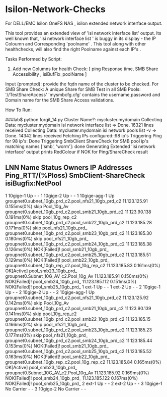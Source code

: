 # Isilon-Network-Checks
For DELL/EMC Isilon OneFS NAS , isilon extended network interface  output. 

This tool provides an extended view of 'isi network interface list' output.
Its well known that, 'isi network interface list ' is  buggy in its display - the IP Coloumn and Corresponding 'poolname' . 
This tool along with other healthchecks, will also find the right Poolname against each IP's . 

Tasks Performed by Script:
 1) Add new Columns for health Check: [ ping Response time, SMB Share Accessibility , isiBufFix_poolName ]

Input (prompted): provide the fqdn name of the cluster to be checked. 
For SMB Share Check: 
     A unique Share for SMB Test in all SMB Pools: '//TestShareAccess' 
     'mysmbcfg.cfg' contains the username,password and Domain name for the SMB Share Access validations.

How To Run: 

###lab$ python forgit_14.py
Cluster Name?: mycluster.mydomain
Collecting Data:  mycluster.mydomain isi network interface list  => Done. 16321 lines received
Collecting Data:  mycluster.mydomain isi network pools list -v  => Done. 14342 lines received
Fetching IPs configured::98 ip's
Triggering Ping for 98 ip's:  Done
Triggering SmbClient ShareCheck for SMB pool ip's matching names ['smb', 'worm']:  done
Generating Extended 'isi network interface' output
prints  RedColour if NOK for Ping/ShareCheck result


LNN  Name         Status     Owners                                              IP Addresses    Ping_RTT/(%Ploss) SmbClient-ShareCheck  isiBugfix:NetPool
-----------------------------------------------------------------------------------------------
1    10gige-1     Up         -                                                   -
1    10gige-2     Up         -                                                   -
1    10gige-agg-1 Up         groupnet0.subnet_10gb_prd_c2.pool_nfs21_10gb_prd_c2 11.123.125.91   0.155ms(0%)       skip                  Pool_10g_Av
                             groupnet0.subnet_10gb_prd_c2.pool_smb21_10gb_prd_c2 11.123.90.138   0.191ms(0%)       skip                  pool_10g_rep_c2
                             groupnet0.subnet_10gb_prd_c2.pool_smb22_10gb_prd_c2 11.123.185.28   0.171ms(0%)       skip                  pool_nfs21_10gb_prd_
                             groupnet0.subnet_10gb_prd_c2.pool_smb23_10gb_prd_c2 11.123.185.30   0.180ms(0%)       skip                  pool_nfs21_10gb_prd_
                             groupnet0.subnet_10gb_prd_c2.pool_smb24_10gb_prd_c2 11.123.185.38   0.126ms(0%)       NOK[Failed]!          pool_smb21_10gb_prd_
                             groupnet0.subnet_10gb_prd_c2.pool_smb25_10gb_prd_c2 11.123.185.51   0.129ms(0%)       NOK[Failed]!          pool_smb22_10gb_prd_
                             groupnet0.subnet_10gb_rep_c2.pool_10g_rep_c2        11.123.185.83   0.161ms(0%)       OK[Active]            pool_smb23_10gb_prd_
                             groupnet0.Subnet_10G_AV_c2.Pool_10g_Av              11.123.185.91   0.150ms(0%)       NOK[Failed]!          pool_smb24_10gb_prd_
                                                                                 11.123.185.112  0.151ms(0%)       NOK[Failed]!          pool_smb25_10gb_prd_
1    ext-1        Up         -                                                   -
1    ext-2        Up         -                                                   -
2    10gige-1     Up         -                                                   -
2    10gige-2     Up         -                                                   -
2    10gige-agg-1 Up         groupnet0.subnet_10gb_prd_c2.pool_nfs21_10gb_prd_c2 11.123.125.92   0.142ms(0%)       skip                  Pool_10g_Av
                             groupnet0.subnet_10gb_prd_c2.pool_smb21_10gb_prd_c2 11.123.90.139   0.141ms(0%)       skip                  pool_10g_rep_c2
                             groupnet0.subnet_10gb_prd_c2.pool_smb22_10gb_prd_c2 11.123.185.15   0.166ms(0%)       skip                  pool_nfs21_10gb_prd_
                             groupnet0.subnet_10gb_prd_c2.pool_smb23_10gb_prd_c2 11.123.185.23   0.177ms(0%)       skip                  pool_nfs21_10gb_prd_
                             groupnet0.subnet_10gb_prd_c2.pool_smb24_10gb_prd_c2 11.123.185.44   0.153ms(0%)       NOK[Failed]!          pool_smb21_10gb_prd_
                             groupnet0.subnet_10gb_prd_c2.pool_smb25_10gb_prd_c2 11.123.185.52   0.163ms(0%)       NOK[Failed]!          pool_smb22_10gb_prd_
                             groupnet0.subnet_10gb_rep_c2.pool_10g_rep_c2        11.123.185.84   0.165ms(0%)       OK[Active]            pool_smb23_10gb_prd_
                             groupnet0.Subnet_10G_AV_c2.Pool_10g_Av              11.123.185.92   0.169ms(0%)       NOK[Failed]!          pool_smb24_10gb_prd_
                                                                                 11.123.185.122  0.167ms(0%)       NOK[Failed]!          pool_smb25_10gb_prd_
2    ext-1        Up         -                                                   -
2    ext-2        Up         -                                                   -
3    10gige-1     No Carrier -                                                   -
3    10gige-2     No Carrier -                                                   -
